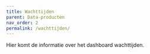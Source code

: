 ```yaml
---
title: Wachttijden
parent: Data-producten
nav_order: 2
permalink: /wachttijden/
---
```

Hier komt de informatie over het dashboard wachttijden. 
